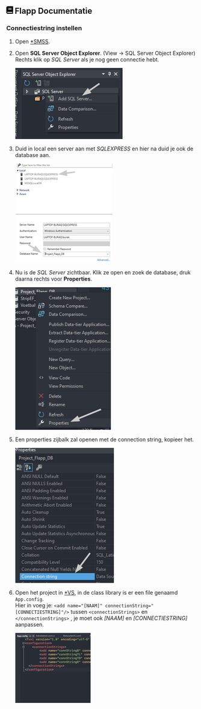 ## <img src='Images/book.svg' height=20/> Flapp Documentatie
### Connectiestring instellen

1. Open [\*SMSS](## 'SQL Server Management Studio').

2. Open **SQL Server Object Explorer**. (View -> SQL Server Object Explorer)
   Rechts klik op _SQL Server_ als je nog geen connectie hebt.

   ![connStr1](Images/connStr1.png)

3. Duid in local een server aan met _SQLEXPRESS_ en hier na duid je ook de database aan.

   ![connStr2](Images/connStr2.png)

4. Nu is de _SQL Server_ zichtbaar. Klik ze open en zoek de database, druk daarna rechts voor **Properties**.

   ![connStr3](Images/connStr3.png)

5. Een properties zijbalk zal openen met de connection string, kopieer het.

   ![connStr4](Images/connStr4.png)

6. Open het project in [\*VS](## 'Visual Studio'), in de class library is er een file genaamd `App.config`.<br>Hier in voeg je:
   `<add name="[NAAM]" connectionString="[CONNECTIESTRING]"/>` tussen `<connectionStrings>` en `</connectionStrings>` , je moet ook _[NAAM]_ en _[CONNECTIESTRING]_ aanpassen.

   ![connStr5](Images/connStr5.png)
